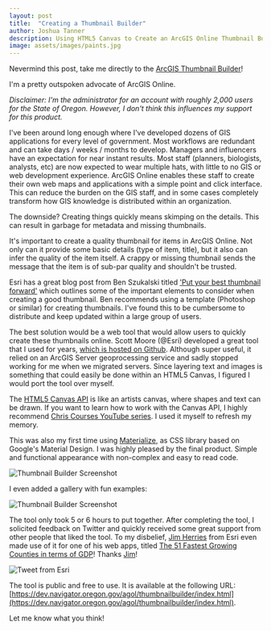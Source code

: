 ```yaml
---
layout: post
title:  "Creating a Thumbnail Builder"
author: Joshua Tanner
description: Using HTML5 Canvas to Create an ArcGIS Online Thumbnail Builder
image: assets/images/paints.jpg
---
```


Nevermind this post, take me directly to the [ArcGIS Thumbnail Builder](https://dev.navigator.oregon.gov/agol/thumbnailbuilder/index.html?background=./img/gallery/boat.jpg&logo=./img/gallery/osmb.png&titleColor=111,166,166,0.7&title=Great%20White%20Shark%20Migratory%20Patterns&category=Feature%20Service&sidebarColor=166,17,3,0.7)!

I'm a pretty outspoken advocate of ArcGIS Online.  

*Disclaimer: I'm the administrator for an account with roughly 2,000 users for the State of Oregon.  However, I don't think this influences my support for this product.*  

I've been around long enough where I've developed dozens of GIS applications for every level of
government.  Most workflows are redundant and can take days / weeks / months to develop.  Managers and
influencers have an expectation for near instant results. Most staff (planners, biologists, analysts, etc)
are now expected to wear multiple hats, with little to no GIS or web development experience.  ArcGIS Online enables these staff to create their own web maps and applications with a simple point and click interface.  This can reduce the burden on the GIS staff, and in some cases completely transform how GIS knowledge is distributed within an organization.

The downside?  Creating things quickly means skimping on the details.  This can result in
garbage for metadata and missing thumbnails.

It's important to create a quality thumbnail for items in ArcGIS Online.  Not only can it provide some basic details (type of item, title), but it also can
infer the quality of the item itself.  A crappy or missing thumbnail sends the message that the item
is of sub-par quality and shouldn't be trusted.

Esri has a great blog post from Ben Szukalski titled ['Put your best thumbnail forward'](https://www.esri.com/arcgis-blog/products/arcgis-online/uncategorized/put-your-best-thumbnail-forward/) which outlines some of the important elements to consider when creating a good thumbnail.  Ben recommends using a template (Photoshop or similar) for creating thumbnails.  I've found this to be cumbersome to distribute and keep updated within
a large group of users.

The best solution would be a web tool that would allow users to quickly create these thumbnails online.  Scott Moore (@Esri) developed a great tool that I used for years, [which is hosted on Github](https://github.com/Esri/thumbnail-builder-js).  Although super useful, it relied on an ArcGIS Server geoprocessing service and sadly stopped working for me when we migrated servers.  Since layering text and images is something that could easily be done within an HTML5 Canvas, I figured I would port the tool over myself.

The [HTML5 Canvas API](https://developer.mozilla.org/en-US/docs/Web/API/Canvas_API) is like an artists canvas, where shapes and text can be drawn.  If you want to learn how to work with the Canvas API, I highly
recommend [Chris Courses YouTube series](https://www.youtube.com/watch?v=EO6OkltgudE).  I used it myself to refresh my memory.

This was also my first time using [Materialize](https://materializecss.com/), as CSS library based on Google's Material Design.  I was highly pleased by the final product.  Simple and functional appearance with non-complex and easy to read code.  

![Thumbnail Builder Screenshot]({{site.url}}/assets/images/blog/screenshots/thumbnail_builder_ss.png)

I even added a gallery with fun examples:

![Thumbnail Builder Screenshot]({{site.url}}/assets/images/blog/screenshots/tb_gallery.jpg)

The tool only took 5 or 6 hours to put together.  After completing the tool, I solicited feedback on Twitter and quickly received some great support from other people that liked the tool.  To my disbelief, [Jim Herries](https://twitter.com/jherries) from Esri even made use of it for one of his web apps, titled [The 51 Fastest Growing Counties in terms of GDP](https://nation.maps.arcgis.com/home/item.html?id=c9043022a43e44eaaca078553c3abbc2)!  Thanks [Jim](https://twitter.com/jherries)!

![Tweet from Esri]({{site.url}}/assets/images/blog/screenshots/tb_tweet.jpg)

The tool is public and free to use.  It is available at the following URL: [https://dev.navigator.oregon.gov/agol/thumbnailbuilder/index.html](https://dev.navigator.oregon.gov/agol/thumbnailbuilder/index.html).

Let me know what you think!
